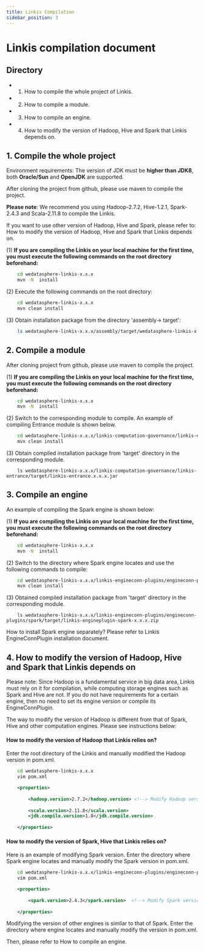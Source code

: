 ```yaml
---
title: Linkis Compilation
sidebar_position: 3
---
```


# Linkis compilation document

## Directory

- 1. How to compile the whole project of Linkis.
- 2. How to compile a module.
- 3. How to compile an engine.
- 4. How to modify the version of Hadoop, Hive and Spark that Linkis depends on.

## 1. Compile the whole project

Environment requirements: The version of JDK must be **higher than JDK8**, both **Oracle/Sun** and **OpenJDK** are supported.

After cloning the project from github, please use maven to compile the project. 

**Please note**: We recommend you using Hadoop-2.7.2, Hive-1.2.1, Spark-2.4.3 and Scala-2.11.8 to compile the Linkis.

If you want to use other version of Hadoop, Hive and Spark, please refer to: How to modify the version of Hadoop, Hive and Spark that Linkis depends on.

(1) **If you are compiling the Linkis on your local machine for the first time, you must execute the following commands on the root directory beforehand:**

```bash
    cd wedatasphere-linkis-x.x.x
    mvn -N  install
```

(2) Execute the following commands on the root directory:

```bash
    cd wedatasphere-linkis-x.x.x
    mvn clean install
```

(3) Obtain installation package from the directory 'assembly-> target':

```bash
    ls wedatasphere-linkis-x.x.x/assembly/target/wedatasphere-linkis-x.x.x-dist.tar.gz
```

## 2. Compile a module

After cloning project from github, please use maven to compile the project. 

(1) **If you are compiling the Linkis on your local machine for the first time, you must execute the following commands on the root directory beforehand:**

```bash
    cd wedatasphere-linkis-x.x.x
    mvn -N  install
```

(2) Switch to the corresponding module to compile. An example of compiling Entrance module is shown below.

```bash   
    cd wedatasphere-linkis-x.x.x/linkis-computation-governance/linkis-entrance
    mvn clean install
```

(3) Obtain compiled installation package from 'target' directory in the corresponding module.

```
    ls wedatasphere-linkis-x.x.x/linkis-computation-governance/linkis-entrance/target/linkis-entrance.x.x.x.jar
```

## 3. Compile an engine

An example of compiling the Spark engine is shown below:

(1) **If you are compiling the Linkis on your local machine for the first time, you must execute the following commands on the root directory beforehand:**

```bash
    cd wedatasphere-linkis-x.x.x
    mvn -N  install
```

(2) Switch to the directory where Spark engine locates and use the following commands to compile:

```bash   
    cd wedatasphere-linkis-x.x.x/linkis-engineconn-plugins/engineconn-plugins/spark
    mvn clean install
```

(3) Obtained compiled installation package from 'target' directory in the corresponding module.

```
    ls wedatasphere-linkis-x.x.x/linkis-engineconn-plugins/engineconn-plugins/spark/target/linkis-engineplugin-spark-x.x.x.zip
```

How to install Spark engine separately? Please refer to Linkis EngineConnPlugin installation document.

## 4. How to modify the version of Hadoop, Hive and Spark that Linkis depends on

Please note: Since Hadoop is a fundamental service in big data area, Linkis must rely on it for compilation, while computing storage engines such as Spark and Hive are not. If you do not have requirements for a certain engine, then no need to set its engine version or compile its EngineConnPlugin.

The way to modify the version of Hadoop is different from that of Spark, Hive and other computation engines. Please see instructions below:

#### How to modify the version of Hadoop that Linkis relies on?

Enter the root directory of the Linkis and manually modified the Hadoop version in pom.xml.

```bash
    cd wedatasphere-linkis-x.x.x
    vim pom.xml
```

```xml
    <properties>
      
        <hadoop.version>2.7.2</hadoop.version> <!--> Modify Hadoop version here <-->
              
        <scala.version>2.11.8</scala.version>
        <jdk.compile.version>1.8</jdk.compile.version>
              
    </properties>
```

#### How to modify the version of Spark, Hive that Linkis relies on?

Here is an example of modifying Spark version. Enter the directory where Spark engine locates and manually modify the Spark version in pom.xml.

```bash
    cd wedatasphere-linkis-x.x.x/linkis-engineconn-plugins/engineconn-plugins/spark
    vim pom.xml
```

```xml
    <properties>
      
        <spark.version>2.4.3</spark.version>  <!--> Modify Spark version here <-->
              
    </properties>
```

Modifying  the version of other engines is similar to that of Spark. Enter the directory where  engine locates and manually modify the version in pom.xml.

Then, please refer to How to compile an engine.